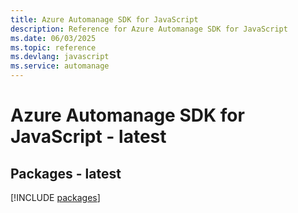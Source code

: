 ```yaml
---
title: Azure Automanage SDK for JavaScript
description: Reference for Azure Automanage SDK for JavaScript
ms.date: 06/03/2025
ms.topic: reference
ms.devlang: javascript
ms.service: automanage
---
```

# Azure Automanage SDK for JavaScript - latest
## Packages - latest
[!INCLUDE [packages](automanage-index.md)]